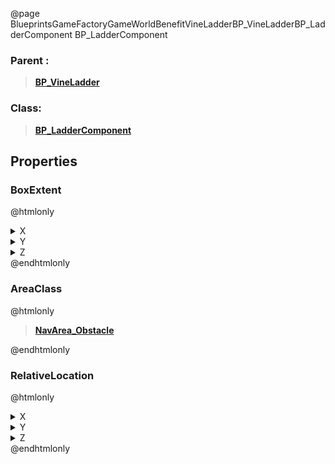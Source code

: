 @page BlueprintsGameFactoryGameWorldBenefitVineLadderBP_VineLadderBP_LadderComponent BP_LadderComponent
### Parent :
<b><a href="_blueprints_game_factory_game_world_benefit_vine_ladder_b_p__vine_ladder.html"><blockquote>BP_VineLadder</blockquote></a></b>
### Class:
<b><a href="_blueprints_game_factory_game_buildable-shared_ladder_b_p__ladder_component.html"><blockquote>BP_LadderComponent</blockquote></a></b>
## Properties
### BoxExtent
@htmlonly
<details>
 <summary>X</summary>
<blockquote>10</blockquote>
</details>
<details>
 <summary>Y</summary>
<blockquote>10</blockquote>
</details>
<details>
 <summary>Z</summary>
<blockquote>10</blockquote>
</details>
@endhtmlonly

### AreaClass
@htmlonly
<b><a href="_class_script_nav_area__obstacle.html"><blockquote>NavArea_Obstacle</blockquote></a></b>
@endhtmlonly

### RelativeLocation
@htmlonly
<details>
 <summary>X</summary>
<blockquote>-19</blockquote>
</details>
<details>
 <summary>Y</summary>
<blockquote>0</blockquote>
</details>
<details>
 <summary>Z</summary>
<blockquote>0</blockquote>
</details>
@endhtmlonly

